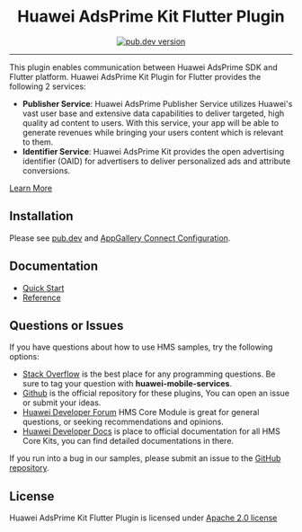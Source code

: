 <p align="center">
  <h1 align="center">Huawei AdsPrime Kit Flutter Plugin</h1>
</p>


<p align="center">
  <a href="https://pub.dev/packages/huawei_adsprime"><img src="https://img.shields.io/pub/v/huawei_adsprime?style=for-the-badge" alt="pub.dev version"></a>
</p>

----

This plugin enables communication between Huawei AdsPrime SDK and Flutter platform. Huawei AdsPrime Kit Plugin for Flutter provides the following 2 services:
- **Publisher Service**: Huawei AdsPrime Publisher Service utilizes Huawei's vast user base and extensive data capabilities to deliver targeted, high quality ad content to users. With this service, your app will be able to generate revenues while bringing your users content which is relevant to them.
- **Identifier Service**: Huawei AdsPrime Kit provides the open advertising identifier (OAID) for advertisers to deliver personalized ads and attribute conversions.

[Learn More](https://developer.huawei.com/consumer/en/doc/development/HMS-Plugin-Guides/publisher-service-0000001050196431?ha_source=hms1)

## Installation

Please see [pub.dev](https://pub.dev/packages/huawei_adsprime/install) and [AppGallery Connect Configuration](https://developer.huawei.com/consumer/en/doc/development/HMS-Plugin-Guides/guide-agc-overview-0000001077885952?ha_source=hms1).

## Documentation

- [Quick Start](https://developer.huawei.com/consumer/en/doc/development/HMS-Plugin-Guides-V1/banner-ads-0000001050436805?ha_source=hms1)
- [Reference](https://developer.huawei.com/consumer/en/doc/development/HMS-Plugin-References-V1/overview-0000001051055789-V1?ha_source=hms1)

## Questions or Issues

If you have questions about how to use HMS samples, try the following options:
- [Stack Overflow](https://stackoverflow.com/questions/tagged/huawei-mobile-services) is the best place for any programming questions. Be sure to tag your question with 
**huawei-mobile-services**.
- [Github](https://github.com/HMS-Core/hms-flutter-plugin) is the official repository for these plugins, You can open an issue or submit your ideas.
- [Huawei Developer Forum](https://forums.developer.huawei.com/forumPortal/en/home?fid=0101187876626530001&ha_source=hms1) HMS Core Module is great for general questions, or seeking recommendations and opinions.
- [Huawei Developer Docs](https://developer.huawei.com/consumer/en/doc/overview/HMS-Core-Plugin?ha_source=hms1) is place to official documentation for all HMS Core Kits, you can find detailed documentations in there.

If you run into a bug in our samples, please submit an issue to the [GitHub repository](https://github.com/HMS-Core/hms-flutter-plugin).

## License

Huawei AdsPrime Kit Flutter Plugin is licensed under [Apache 2.0 license](LICENSE) 